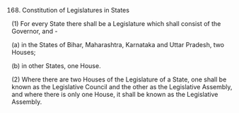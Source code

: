 168. Constitution of Legislatures in States

(1) For every State there shall be a Legislature which shall consist of the Governor, and -

(a) in the States of Bihar, Maharashtra, Karnataka and Uttar Pradesh, two Houses;

(b) in other States, one House.

(2) Where there are two Houses of the Legislature of a State, one shall be known as the Legislative Council and the other as the Legislative Assembly, and where there is only one House, it shall be known as the Legislative Assembly.

